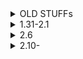 
<details><summary>OLD STUFFs</summary>
  
|이름|문제번호|링크|설명|
|--|------|-------|--------------------|
|캐슬 디펜스|17135|[원래풀이](https://www.acmicpc.net/source/share/6594c1ed8a4a423e8dd5595ff68f3347)|원래풀이|
|캐슬 디펜스|17135|[더나은 풀이](https://github.com/phantomsquid0928/HELLGORITHM/blob/main/%EB%B0%B1%EC%A4%80/Gold/17135.%E2%80%85%EC%BA%90%EC%8A%AC%E2%80%85%EB%94%94%ED%8E%9C%EC%8A%A4/%EC%BA%90%EC%8A%AC%E2%80%85%EB%94%94%ED%8E%9C%EC%8A%A4.cc)|.erase(remove_if())|
|캐슬 디펜스|17135|[친구꺼](https://www.acmicpc.net/source/share/83b894a1f0c64219acd2ce366e33b64e)|친구 풀이, next_permutation|
|색종이 붙이기|17136|[내 풀이](http://boj.kr/685d4e142a134bc1b304b58fb1d2fd22)|내풀이|
|2|2|2|2|
|swea비밀번호|1234|[내 풀이](https://github.com/phantomsquid0928/HELLGORITHM/tree/main/SWEA/D3/1234.%E2%80%85%EF%BC%BBS%EF%BC%8FW%E2%80%85%EB%AC%B8%EC%A0%9C%ED%95%B4%EA%B2%B0%E2%80%85%EA%B8%B0%EB%B3%B8%EF%BC%BD%E2%80%8510%EC%9D%BC%EC%B0%A8%E2%80%85%EF%BC%8D%E2%80%85%EB%B9%84%EB%B0%80%EB%B2%88%ED%98%B8))|자바로 하면 런타임에러 나서 cpp로...|
|swea농작물 수확하기|2805|[내 풀이](https://github.com/phantomsquid0928/HELLGORITHM/tree/main/SWEA/D3/2805.%E2%80%85%EB%86%8D%EC%9E%91%EB%AC%BC%E2%80%85%EC%88%98%ED%99%95%ED%95%98%EA%B8%B0)|이거도...|
|영식이|1592|[ff](http://boj.kr/75472ea0e9f748cf86944bf890149138)|--------------------|
|블랙잭|2798|[ff](http://boj.kr/748244b55b77467bbfc42c3bdffc71f2)|--------------------|
|--|------|-------|--------------------|
|ATM|11399|[11399](https://github.com/phantomsquid0928/HELLGORITHM/tree/main/%EB%B0%B1%EC%A4%80/Silver/11399.%E2%80%85ATM)|--------------------|
|단어 뒤집기2|17413|[17413](https://github.com/phantomsquid0928/HELLGORITHM/tree/main/%EB%B0%B1%EC%A4%80/Silver/17413.%E2%80%85%EB%8B%A8%EC%96%B4%E2%80%85%EB%92%A4%EC%A7%91%EA%B8%B0%E2%80%852)|--------------------|
|연휴|------|-------|--------------------|
|색종이|2563|[색종이](https://github.com/phantomsquid0928/HELLGORITHM/tree/main/%EB%B0%B1%EC%A4%80/Silver/2563.%E2%80%85%EC%83%89%EC%A2%85%EC%9D%B4)|-|
|swea안경이 없어!|7272|[-](https://github.com/phantomsquid0928/HELLGORITHM/tree/main/SWEA/D3/7272.%E2%80%85%EC%95%88%EA%B2%BD%EC%9D%B4%E2%80%85%EC%97%86%EC%96%B4%EF%BC%81)||
|직사각형을 만드는 방법|8320|[-](http://boj.kr/6ef023cd125841d08c68a6e5c971ff38)||
|크로아티아 알파벳|2941|[-](http://boj.kr/fe7dbaa296c5430cab18d5ed8fcc160f)||
|비밀이메일|2999|[-](http://boj.kr/1d73a773c70a49a49237524213d39471)||
|1208|FlattenSWEA|[-](https://github.com/phantomsquid0928/HELLGORITHM/tree/main/SWEA/D3/1208.%E2%80%85%EF%BC%BBS%EF%BC%8FW%E2%80%85%EB%AC%B8%EC%A0%9C%ED%95%B4%EA%B2%B0%E2%80%85%EA%B8%B0%EB%B3%B8%EF%BC%BD%E2%80%851%EC%9D%BC%EC%B0%A8%E2%80%85%EF%BC%8D%E2%80%85Flatten)||
|1974|스도쿠 검증 ( 배열 연습 입문 ) 1	SWEA |[-](https://github.com/phantomsquid0928/HELLGORITHM/tree/main/SWEA/D2/1974.%E2%80%85%EC%8A%A4%EB%8F%84%EC%BF%A0%E2%80%85%EA%B2%80%EC%A6%9D)||  
|1940|가랏! RC카 ( 제어문 입문 ) 1	SWEA |[-](https://github.com/phantomsquid0928/HELLGORITHM/tree/main/SWEA/D2/1940.%E2%80%85%EA%B0%80%EB%9E%8F%EF%BC%81%E2%80%85RC%EC%B9%B4%EF%BC%81)||                   
|1289|원재의 메모리복구 ( 제어문 기본 ) 3	SWEA |[-](https://github.com/phantomsquid0928/HELLGORITHM/tree/main/SWEA/D3/1289.%E2%80%85%EC%9B%90%EC%9E%AC%EC%9D%98%E2%80%85%EB%A9%94%EB%AA%A8%EB%A6%AC%E2%80%85%EB%B3%B5%EA%B5%AC%ED%95%98%EA%B8%B0)||
|1873|상호의 배틀필드 ( 라스트 원 ) 5	SWEA |[-](https://github.com/phantomsquid0928/HELLGORITHM/tree/main/SWEA/D3/1873.%E2%80%85%EC%83%81%ED%98%B8%EC%9D%98%E2%80%85%EB%B0%B0%ED%8B%80%ED%95%84%EB%93%9C)||    
|6730|장애물 경주 난이도	SWEA   |[-](https://github.com/phantomsquid0928/HELLGORITHM/tree/main/SWEA/D3/6730.%E2%80%85%EC%9E%A5%EC%95%A0%EB%AC%BC%E2%80%85%EA%B2%BD%EC%A3%BC%E2%80%85%EB%82%9C%EC%9D%B4%EB%8F%84)||              
|6958|동철이의 프로그래밍 대회	SWEA |[-](https://github.com/phantomsquid0928/HELLGORITHM/tree/main/SWEA/D3/6958.%E2%80%85%EB%8F%99%EC%B2%A0%EC%9D%B4%EC%9D%98%E2%80%85%ED%94%84%EB%A1%9C%EA%B7%B8%EB%9E%98%EB%B0%8D%E2%80%85%EB%8C%80%ED%9A%8C)||         
|6485|삼성시의버스노선	SWEA   |[-](https://github.com/phantomsquid0928/HELLGORITHM/tree/main/SWEA/D3/6485.%E2%80%85%EC%82%BC%EC%84%B1%EC%8B%9C%EC%9D%98%E2%80%85%EB%B2%84%EC%8A%A4%E2%80%85%EB%85%B8%EC%84%A0)||                  
|1244|스위치 켜고 끄기 ( 제어문 기본 ) 3	백준  |[-](https://github.com/phantomsquid0928/HELLGORITHM/tree/main/%EB%B0%B1%EC%A4%80/Silver/1244.%E2%80%85%EC%8A%A4%EC%9C%84%EC%B9%98%E2%80%85%EC%BC%9C%EA%B3%A0%E2%80%85%EB%81%84%EA%B8%B0)||  
|2164|카드2 Queue	백준|[-](https://github.com/phantomsquid0928/HELLGORITHM/tree/main/%EB%B0%B1%EC%A4%80/Silver/2164.%E2%80%85%EC%B9%B4%EB%93%9C2)||
|색종이2|백준 |[-](https://github.com/phantomsquid0928/HELLGORITHM/tree/main/%EB%B0%B1%EC%A4%80/Silver/2567.%E2%80%85%EC%83%89%EC%A2%85%EC%9D%B4%E2%80%85%EF%BC%8D%E2%80%852)||   
</details>

<details><summary>1.31-2.1</summary>
  
|이름|문제번호|링크|설명|
|--|------|-------|-------|
|1.31-2.1|------|-------|--------------------|
|swea치즈도둑|7733|[7733](https://github.com/phantomsquid0928/HELLGORITHM/tree/main/SWEA/D4/7733.%E2%80%85%EC%B9%98%EC%A6%88%E2%80%85%EB%8F%84%EB%91%91)|--------------------|
|4963|섬의 개수|[-](https://github.com/phantomsquid0928/HELLGORITHM/tree/main/%EB%B0%B1%EC%A4%80/Silver/4963.%E2%80%85%EC%84%AC%EC%9D%98%E2%80%85%EA%B0%9C%EC%88%98)||
|2206|벽부수고 이동하기|[3차원배열 풀이](https://github.com/phantomsquid0928/HELLGORITHM/tree/main/%EB%B0%B1%EC%A4%80/Gold/2206.%E2%80%85%EB%B2%BD%E2%80%85%EB%B6%80%EC%88%98%EA%B3%A0%E2%80%85%EC%9D%B4%EB%8F%99%ED%95%98%EA%B8%B0)||
|4193|swea수영대회 결승전|[-](https://github.com/phantomsquid0928/HELLGORITHM/tree/main/SWEA/D4/4193.%E2%80%85%EC%88%98%EC%98%81%EB%8C%80%ED%9A%8C%E2%80%85%EA%B2%B0%EC%8A%B9%EC%A0%84%E2%80%85%EF%BC%88%E2%80%85%EC%99%84%EC%A0%84%E2%80%85%ED%83%90%EC%83%89%E2%80%85%EF%BC%8B%E2%80%85%EA%B5%AC%ED%98%84%E2%80%85%EF%BC%89)||
|7699|수지의 수지맞는 여행|[dfs풀이](https://github.com/phantomsquid0928/HELLGORITHM/tree/main/SWEA/D4/7699.%E2%80%85%EC%88%98%EC%A7%80%EC%9D%98%E2%80%85%EC%88%98%EC%A7%80%E2%80%85%EB%A7%9E%EB%8A%94%E2%80%85%EC%97%AC%ED%96%89)|bfs로 하면 터지네|
</details>

<details>
  
  <summary>2.6</summary>
  
  |문제번호|이름|링크|설명|
  |--|------|-------|-------|
  |15686|치킨배달|[---](https://github.com/phantomsquid0928/HELLGORITHM/tree/main/%EB%B0%B1%EC%A4%80/Gold/15686.%E2%80%85%EC%B9%98%ED%82%A8%E2%80%85%EB%B0%B0%EB%8B%AC)|--------------------|
  |16973|직사각형 탈출|[---](https://github.com/phantomsquid0928/HELLGORITHM/tree/main/%EB%B0%B1%EC%A4%80/Gold/16973.%E2%80%85%EC%A7%81%EC%82%AC%EA%B0%81%ED%98%95%E2%80%85%ED%83%88%EC%B6%9C)|--------------------|
  |16922|로마 숫자 만들기|[---](https://github.com/phantomsquid0928/HELLGORITHM/tree/main/%EB%B0%B1%EC%A4%80/Silver/16922.%E2%80%85%EB%A1%9C%EB%A7%88%E2%80%85%EC%88%AB%EC%9E%90%E2%80%85%EB%A7%8C%EB%93%A4%EA%B8%B0)|-----|
  |2468|안전영역|[--](https://github.com/phantomsquid0928/HELLGORITHM/tree/main/%EB%B0%B1%EC%A4%80/Silver/2468.%E2%80%85%EC%95%88%EC%A0%84%E2%80%85%EC%98%81%EC%97%AD)||
  |7569|토마토|[----](https://github.com/phantomsquid0928/HELLGORITHM/tree/main/%EB%B0%B1%EC%A4%80/Gold/7569.%E2%80%85%ED%86%A0%EB%A7%88%ED%86%A0)||
</details>
<details>
  <summary>2.10-</summary>

  |문제번호|이름|링크|설명|
  |--|-----|-------|-------|
  |17070|파이프 옮기기1|[--](https://github.com/phantomsquid0928/HELLGORITHM/tree/main/%EB%B0%B1%EC%A4%80/Gold/17070.%E2%80%85%ED%8C%8C%EC%9D%B4%ED%94%84%E2%80%85%EC%98%AE%EA%B8%B0%EA%B8%B0%E2%80%851)|bottom-up, dp, 더러운풀이...|
  |17281|야구|[--](https://github.com/phantomsquid0928/HELLGORITHM/tree/main/%EB%B0%B1%EC%A4%80/Gold/17281.%E2%80%85%E2%9A%BE)|----|
  |17406|배열 돌리기 4|[-](https://github.com/phantomsquid0928/HELLGORITHM/tree/main/%EB%B0%B1%EC%A4%80/Gold/17406.%E2%80%85%EB%B0%B0%EC%97%B4%E2%80%85%EB%8F%8C%EB%A6%AC%EA%B8%B0%E2%80%854)|-|
</details>
<!--|정올 별삼각형1|7272|[-]()||
|정올 별삼각형2|7272|[-]()||
|정올 별삼각형3|7272|[-]()||
|정올 달팽이 사각형|7272|[-]()||-->
<!--|사나운 개|7272|[-]()||-->
<!--|롤케이크|7272|[-]()||-->
<!--|5432|쇠막대기 자르기 ( 제어문 기본 ) 3	SWEA |[-]()||-->
<!--|4615|재미있는 오셀로 게임 ( 라스트 원 ) 5	SWEA |[-]()||-->
<!--|1859|백만 장자 프로젝트	SWEA   |[-]()||-->      
<!--|2564|경비원	백준 |[-]()||-->

